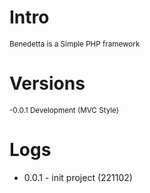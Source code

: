 # Intro
<small>Benedetta is a Simple PHP framework</small>

# Versions
<small>-0.0.1 Development (MVC Style)</small>

# Logs
<ul>
	<li>0.0.1 - init project (221102)</li>
</ul>